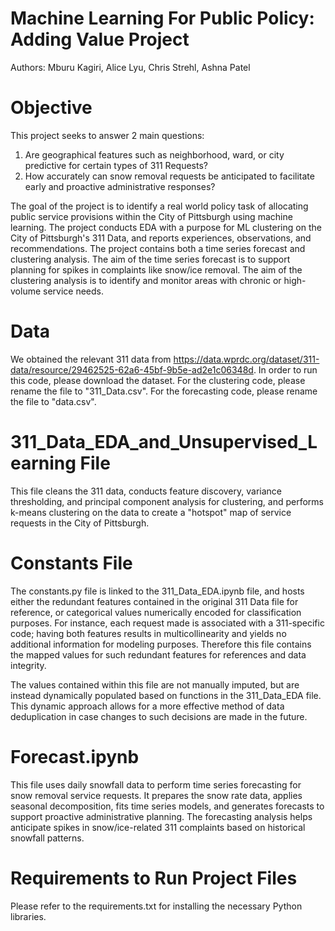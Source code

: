 # Machine Learning For Public Policy: Adding Value Project
Authors: Mburu Kagiri, Alice Lyu, Chris Strehl, Ashna Patel

# Objective
This project seeks to answer 2 main questions:
1. Are geographical features such as neighborhood, ward, or city predictive for certain types of 311 Requests?
2. How accurately can snow removal requests be anticipated to facilitate early and proactive administrative responses?

The goal of the project is to identify a real world policy task of allocating public service provisions within the City of Pittsburgh using machine learning. The project conducts EDA with a purpose for ML clustering on the City of Pittsburgh's 311 Data, and reports experiences, observations, and recommendations. The project contains both a time series forecast and clustering analysis. The aim of the time series forecast is to support planning for spikes in complaints like snow/ice removal. The aim of the clustering analysis is to identify and monitor areas with chronic or high-volume service needs.

# Data
We obtained the relevant 311 data from https://data.wprdc.org/dataset/311-data/resource/29462525-62a6-45bf-9b5e-ad2e1c06348d. In order to run this code, please download the dataset. For the clustering code, please rename the file to "311_Data.csv". For the forecasting code, please rename the file to "data.csv".

# 311_Data_EDA_and_Unsupervised_Learning File
This file cleans the 311 data, conducts feature discovery, variance thresholding, and principal component analysis for clustering, and performs k-means clustering on the data to create a "hotspot" map of service requests in the City of Pittsburgh.

# Constants File
The constants.py file is linked to the 311_Data_EDA.ipynb file, and hosts either the redundant features contained in the original 311 Data file for reference, or categorical values numerically encoded for classification purposes. For instance, each request made is associated with a 311-specific code; having both features results in multicollinearity and yields no additional information for modeling purposes. Therefore this file contains the mapped values for such redundant features for references and data integrity. 

The values contained within this file are not manually imputed, but are instead dynamically populated based on functions in the 311_Data_EDA file. This dynamic approach allows for a more effective method of data deduplication in case changes to such decisions are made in the future.

# Forecast.ipynb
This file uses daily snowfall data to perform time series forecasting for snow removal service requests. It prepares the snow rate data, applies seasonal decomposition, fits time series models, and generates forecasts to support proactive administrative planning. The forecasting analysis helps anticipate spikes in snow/ice-related 311 complaints based on historical snowfall patterns.

# Requirements to Run Project Files
Please refer to the requirements.txt for installing the necessary Python libraries.
